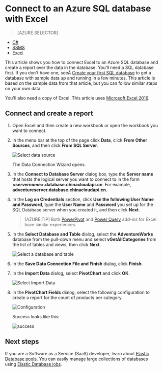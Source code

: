 <properties
	pageTitle="Connect Excel to SQL Database | Windows Azure"
	description="Learn how to connect Microsoft Excel to Azure SQL database in the cloud. Import data into Excel for reporting and data exploration."
	services="sql-database"
	keywords="connect excel to sql, import data to excel"
	documentationCenter=""
	authors="joseidz"
	manager="jeffreyg"
	editor="jeffreyg"/>


<tags
	ms.service="sql-database"
	ms.date="10/09/2015"
	wacn.date=""/>


# Connect to an Azure SQL database with Excel

> [AZURE.SELECTOR]
- [C#](/documentation/articles/sql-database-connect-query)
- [SSMS](/documentation/articles/sql-database-connect-query-ssms)
- [Excel](/documentation/articles/sql-database-connect-excel)

This article shows you how to connect Excel to an Azure SQL database and create a report over the data in the database. You'll need a SQL database first. If you don't have one, seeÂ [Create your first SQL database](/documentation/articles/sql-database-get-started) to get a database with sample data up and running in a few minutes. This article is based on the sample data from that article, but you can follow similar steps on your own data.

You'll also need a copy of Excel. This article uses [Microsoft Excel 2016](https://products.office.com/).

## Connect and create a report

1.	Open Excel and then create a new workbook or open the workbook you want to connect.

2.	In the menu bar at the top of the page click **Data**, click **From Other Sources**, and then click **From SQL Server**.
	
	![Select data source](./media/sql-database-connect-excel/excel_data_source.png)

	The Data Connection Wizard opens.

3.	In the **Connect to Database Server** dialog box, type the **Server name** that hosts the logical server you want to connect to in the form **<*servername*>.database.chinacloudapi.cn**. For example, **adventureserver.database.chinacloudapi.cn**.

4.	In the **Log on Credentials** section, click **Use the following User Name and Password**, type the **User Name** and **Password** you set up for the SQL Database server when you created it, and then click **Next**.

	> [AZURE.TIP] Both [PowerPivot](https://www.microsoft.com/download/details.aspx?id=102) and [Power Query](https://www.microsoft.com/download/details.aspx?id=39379) add-ins for Excel have similar experiences.

5. In the **Select Database and Table** dialog, select the **AdventureWorks** database from the pull-down menu and select **vGetAllCategories** from the list of tables and views, then click **Next**.

	![Select a database and table][5]

6. In the **Save Data Connection File and Finish** dialog, click **Finish**.

7. In the **Import Data** dialog, select **PivotChart** and click **OK**.

	![Select Import Data][2]

8. In the **PivotChart Fields** dialog, select the following configuration to create a report for the count of products per category.

	![Configuration][3]

	Success looks like this:

	![success][4]

## Next steps

If you are a Software as a Service (SaaS) developer, learn about [Elastic Database pools](/documentation/articles/sql-database-elastic-pool). You can easily manage large collections of databases using [Elastic Database jobs](/documentation/articles/sql-database-elastic-jobs-overview).

<!--Image references-->
[1]: ./media/sql-database-connect-excel/connect-to-database-server.png
[2]: ./media/sql-database-connect-excel/import-data.png
[3]: ./media/sql-database-connect-excel/power-pivot.png
[4]: ./media/sql-database-connect-excel/power-pivot-results.png
[5]: ./media/sql-database-connect-excel/select-database-and-table.png
